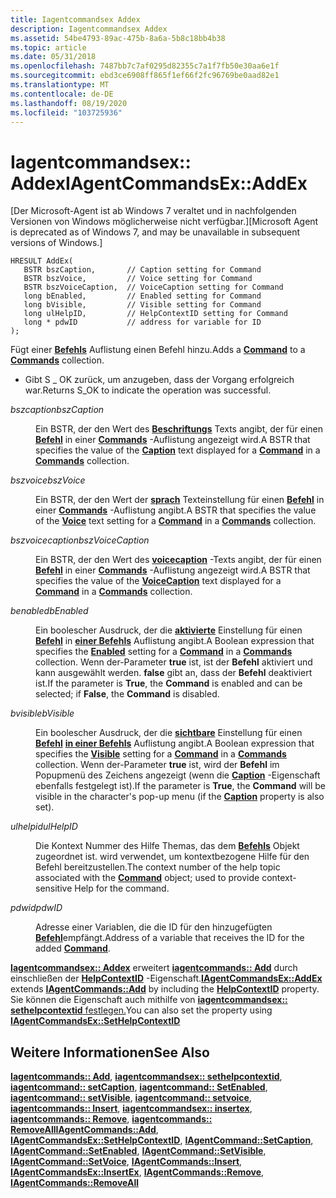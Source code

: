 ```yaml
---
title: Iagentcommandsex Addex
description: Iagentcommandsex Addex
ms.assetid: 54be4793-89ac-475b-8a6a-5b8c18bb4b38
ms.topic: article
ms.date: 05/31/2018
ms.openlocfilehash: 7487bb7c7af0295d82355c7a1f7fb50e30aa6e1f
ms.sourcegitcommit: ebd3ce6908ff865f1ef66f2fc96769be0aad82e1
ms.translationtype: MT
ms.contentlocale: de-DE
ms.lasthandoff: 08/19/2020
ms.locfileid: "103725936"
---
```

# <a name="iagentcommandsexaddex"></a><span data-ttu-id="5d184-103">Iagentcommandsex:: Addex</span><span class="sxs-lookup"><span data-stu-id="5d184-103">IAgentCommandsEx::AddEx</span></span>

<span data-ttu-id="5d184-104">\[Der Microsoft-Agent ist ab Windows 7 veraltet und in nachfolgenden Versionen von Windows möglicherweise nicht verfügbar.\]</span><span class="sxs-lookup"><span data-stu-id="5d184-104">\[Microsoft Agent is deprecated as of Windows 7, and may be unavailable in subsequent versions of Windows.\]</span></span>

``` syntax
HRESULT AddEx(
   BSTR bszCaption,       // Caption setting for Command
   BSTR bszVoice,         // Voice setting for Command
   BSTR bszVoiceCaption,  // VoiceCaption setting for Command
   long bEnabled,         // Enabled setting for Command
   long bVisible,         // Visible setting for Command
   long ulHelpID,         // HelpContextID setting for Command
   long * pdwID           // address for variable for ID
);
```

<span data-ttu-id="5d184-105">Fügt einer [**Befehls**](/windows/desktop/lwef/the-command-object) Auflistung einen [](/windows/desktop/lwef/the-commands-collection-object) Befehl hinzu.</span><span class="sxs-lookup"><span data-stu-id="5d184-105">Adds a [**Command**](/windows/desktop/lwef/the-command-object) to a [**Commands**](/windows/desktop/lwef/the-commands-collection-object) collection.</span></span>

-   <span data-ttu-id="5d184-106">Gibt S \_ OK zurück, um anzugeben, dass der Vorgang erfolgreich war.</span><span class="sxs-lookup"><span data-stu-id="5d184-106">Returns S\_OK to indicate the operation was successful.</span></span>

<dl> <dt>

<span data-ttu-id="5d184-107"><span id="bszCaption"></span><span id="bszcaption"></span><span id="BSZCAPTION"></span>*bszcaption*</span><span class="sxs-lookup"><span data-stu-id="5d184-107"><span id="bszCaption"></span><span id="bszcaption"></span><span id="BSZCAPTION"></span>*bszCaption*</span></span>
</dt> <dd>

<span data-ttu-id="5d184-108">Ein BSTR, der den Wert des [**Beschriftungs**](caption-property.md) Texts angibt, der für einen [**Befehl**](/windows/desktop/lwef/the-command-object) in einer [**Commands**](/windows/desktop/lwef/the-commands-collection-object) -Auflistung angezeigt wird.</span><span class="sxs-lookup"><span data-stu-id="5d184-108">A BSTR that specifies the value of the [**Caption**](caption-property.md) text displayed for a [**Command**](/windows/desktop/lwef/the-command-object) in a [**Commands**](/windows/desktop/lwef/the-commands-collection-object) collection.</span></span>

</dd> <dt>

<span data-ttu-id="5d184-109"><span id="bszVoice"></span><span id="bszvoice"></span><span id="BSZVOICE"></span>*bszvoice*</span><span class="sxs-lookup"><span data-stu-id="5d184-109"><span id="bszVoice"></span><span id="bszvoice"></span><span id="BSZVOICE"></span>*bszVoice*</span></span>
</dt> <dd>

<span data-ttu-id="5d184-110">Ein BSTR, der den Wert der [**sprach**](voice-property.md) Texteinstellung für einen [**Befehl**](/windows/desktop/lwef/the-command-object) in einer [**Commands**](/windows/desktop/lwef/the-commands-collection-object) -Auflistung angibt.</span><span class="sxs-lookup"><span data-stu-id="5d184-110">A BSTR that specifies the value of the [**Voice**](voice-property.md) text setting for a [**Command**](/windows/desktop/lwef/the-command-object) in a [**Commands**](/windows/desktop/lwef/the-commands-collection-object) collection.</span></span>

</dd> <dt>

<span data-ttu-id="5d184-111"><span id="bszVoiceCaption"></span><span id="bszvoicecaption"></span><span id="BSZVOICECAPTION"></span>*bszvoicecaption*</span><span class="sxs-lookup"><span data-stu-id="5d184-111"><span id="bszVoiceCaption"></span><span id="bszvoicecaption"></span><span id="BSZVOICECAPTION"></span>*bszVoiceCaption*</span></span>
</dt> <dd>

<span data-ttu-id="5d184-112">Ein BSTR, der den Wert des [**voicecaption**](voicecaption-property.md) -Texts angibt, der für einen [**Befehl**](/windows/desktop/lwef/the-command-object) in einer [**Commands**](/windows/desktop/lwef/the-commands-collection-object) -Auflistung angezeigt wird.</span><span class="sxs-lookup"><span data-stu-id="5d184-112">A BSTR that specifies the value of the [**VoiceCaption**](voicecaption-property.md) text displayed for a [**Command**](/windows/desktop/lwef/the-command-object) in a [**Commands**](/windows/desktop/lwef/the-commands-collection-object) collection.</span></span>

</dd> <dt>

<span data-ttu-id="5d184-113"><span id="bEnabled"></span><span id="benabled"></span><span id="BENABLED"></span>*benabled*</span><span class="sxs-lookup"><span data-stu-id="5d184-113"><span id="bEnabled"></span><span id="benabled"></span><span id="BENABLED"></span>*bEnabled*</span></span>
</dt> <dd>

<span data-ttu-id="5d184-114">Ein boolescher Ausdruck, der die [**aktivierte**](enabled-property.md) Einstellung für einen [**Befehl**](/windows/desktop/lwef/the-command-object) in [**einer Befehls**](/windows/desktop/lwef/the-commands-collection-object) Auflistung angibt.</span><span class="sxs-lookup"><span data-stu-id="5d184-114">A Boolean expression that specifies the [**Enabled**](enabled-property.md) setting for a [**Command**](/windows/desktop/lwef/the-command-object) in a [**Commands**](/windows/desktop/lwef/the-commands-collection-object) collection.</span></span> <span data-ttu-id="5d184-115">Wenn der-Parameter **true** ist, ist der **Befehl** aktiviert und kann ausgewählt werden. **false** gibt an, dass der **Befehl** deaktiviert ist.</span><span class="sxs-lookup"><span data-stu-id="5d184-115">If the parameter is **True**, the **Command** is enabled and can be selected; if **False**, the **Command** is disabled.</span></span>

</dd> <dt>

<span data-ttu-id="5d184-116"><span id="bVisible"></span><span id="bvisible"></span><span id="BVISIBLE"></span>*bvisible*</span><span class="sxs-lookup"><span data-stu-id="5d184-116"><span id="bVisible"></span><span id="bvisible"></span><span id="BVISIBLE"></span>*bVisible*</span></span>
</dt> <dd>

<span data-ttu-id="5d184-117">Ein boolescher Ausdruck, der die [**sichtbare**](visible-property.md) Einstellung für einen [**Befehl**](/windows/desktop/lwef/the-command-object) [**in einer Befehls**](/windows/desktop/lwef/the-commands-collection-object) Auflistung angibt.</span><span class="sxs-lookup"><span data-stu-id="5d184-117">A Boolean expression that specifies the [**Visible**](visible-property.md) setting for a [**Command**](/windows/desktop/lwef/the-command-object) in a [**Commands**](/windows/desktop/lwef/the-commands-collection-object) collection.</span></span> <span data-ttu-id="5d184-118">Wenn der-Parameter **true** ist, wird der **Befehl** im Popupmenü des Zeichens angezeigt (wenn die [**Caption**](caption-property.md) -Eigenschaft ebenfalls festgelegt ist).</span><span class="sxs-lookup"><span data-stu-id="5d184-118">If the parameter is **True**, the **Command** will be visible in the character's pop-up menu (if the [**Caption**](caption-property.md) property is also set).</span></span>

</dd> <dt>

<span data-ttu-id="5d184-119"><span id="ulHelpID"></span><span id="ulhelpid"></span><span id="ULHELPID"></span>*ulhelpid*</span><span class="sxs-lookup"><span data-stu-id="5d184-119"><span id="ulHelpID"></span><span id="ulhelpid"></span><span id="ULHELPID"></span>*ulHelpID*</span></span>
</dt> <dd>

<span data-ttu-id="5d184-120">Die Kontext Nummer des Hilfe Themas, das dem [**Befehls**](/windows/desktop/lwef/the-command-object) Objekt zugeordnet ist. wird verwendet, um kontextbezogene Hilfe für den Befehl bereitzustellen.</span><span class="sxs-lookup"><span data-stu-id="5d184-120">The context number of the help topic associated with the [**Command**](/windows/desktop/lwef/the-command-object) object; used to provide context-sensitive Help for the command.</span></span>

</dd> <dt>

<span data-ttu-id="5d184-121"><span id="pdwID_"></span><span id="pdwid_"></span><span id="PDWID_"></span>*pdwid*</span><span class="sxs-lookup"><span data-stu-id="5d184-121"><span id="pdwID_"></span><span id="pdwid_"></span><span id="PDWID_"></span>*pdwID*</span></span> 
</dt> <dd>

<span data-ttu-id="5d184-122">Adresse einer Variablen, die die ID für den hinzugefügten [**Befehl**](/windows/desktop/lwef/the-command-object)empfängt.</span><span class="sxs-lookup"><span data-stu-id="5d184-122">Address of a variable that receives the ID for the added [**Command**](/windows/desktop/lwef/the-command-object).</span></span>

</dd> </dl>

<span data-ttu-id="5d184-123">[**Iagentcommandsex:: Addex**](https://www.bing.com/search?q=**IAgentCommandsEx::AddEx**) erweitert [**iagentcommands:: Add**](iagentcommands--add.md) durch einschließen der [**HelpContextID**](helpcontextid-property.md) -Eigenschaft.</span><span class="sxs-lookup"><span data-stu-id="5d184-123">[**IAgentCommandsEx::AddEx**](https://www.bing.com/search?q=**IAgentCommandsEx::AddEx**) extends [**IAgentCommands::Add**](iagentcommands--add.md) by including the [**HelpContextID**](helpcontextid-property.md) property.</span></span> <span data-ttu-id="5d184-124">Sie können die Eigenschaft auch mithilfe von [ **iagentcommandsex:: sethelpcontextid** festlegen.](iagentcommandsex--sethelpcontextid.md)</span><span class="sxs-lookup"><span data-stu-id="5d184-124">You can also set the property using [**IAgentCommandsEx::SetHelpContextID**](iagentcommandsex--sethelpcontextid.md)</span></span>

## <a name="see-also"></a><span data-ttu-id="5d184-125">Weitere Informationen</span><span class="sxs-lookup"><span data-stu-id="5d184-125">See Also</span></span>

<span data-ttu-id="5d184-126">[**Iagentcommands:: Add**](iagentcommands--add.md), [**iagentcommandsex:: sethelpcontextid**](iagentcommandsex--sethelpcontextid.md), [**iagentcommand:: setCaption**](iagentcommand--setcaption.md), [**iagentcommand:: SetEnabled**](iagentcommand--setenabled.md), [**iagentcommand:: setVisible**](iagentcommand--setvisible.md), [**iagentcommand:: setvoice**](iagentcommand--setvoice.md), [**iagentcommands:: Insert**](iagentcommands--insert.md), [**iagentcommandsex:: insertex**](iagentcommandsex--insertex.md), [**iagentcommands:: Remove**](iagentcommands--remove.md), [**iagentcommands:: RemoveAll**](iagentcommands--removeall.md)</span><span class="sxs-lookup"><span data-stu-id="5d184-126">[**IAgentCommands::Add**](iagentcommands--add.md), [**IAgentCommandsEx::SetHelpContextID**](iagentcommandsex--sethelpcontextid.md), [**IAgentCommand::SetCaption**](iagentcommand--setcaption.md), [**IAgentCommand::SetEnabled**](iagentcommand--setenabled.md), [**IAgentCommand::SetVisible**](iagentcommand--setvisible.md), [**IAgentCommand::SetVoice**](iagentcommand--setvoice.md), [**IAgentCommands::Insert**](iagentcommands--insert.md), [**IAgentCommandsEx::InsertEx**](iagentcommandsex--insertex.md), [**IAgentCommands::Remove**](iagentcommands--remove.md), [**IAgentCommands::RemoveAll**](iagentcommands--removeall.md)</span></span>


 

 